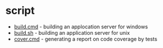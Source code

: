 # script

* [build.cmd](win/build_server.cmd) - building an applocation server for windows
* [build.sh](linux/build_server.sh) - building an application server for unix
* [cover.cmd](win/cover_server.cmd) - generating a report on code coverage by tests